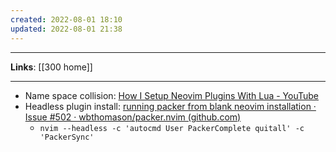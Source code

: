 ```yaml
---
created: 2022-08-01 18:10
updated: 2022-08-01 21:38
---
```

---
**Links**: [[300 home]]

---
- Name space collision: [How I Setup Neovim Plugins With Lua - YouTube](https://www.youtube.com/watch?v=jREkuPTResw)
- Headless plugin install: [running packer from blank neovim installation · Issue #502 · wbthomason/packer.nvim (github.com)](https://github.com/wbthomason/packer.nvim/issues/502)
	- `nvim --headless -c 'autocmd User PackerComplete quitall' -c 'PackerSync'`
